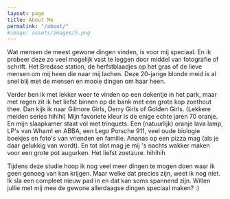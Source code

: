 ```yaml
---
layout: page
title: About Me
permalink: "/about/"
#image: assets/images/5.png
---
```


Wat mensen de meest gewone dingen vinden, is voor mij speciaal. En ik probeer deze zo veel mogelijk vast te leggen door middel van fotografie of schrift. Het Bredase station, de herfstblaadjes op het gras of de lieve mensen om mij heen die naar mij lachen. Deze 20-jarige blonde meid is al snel blij met de mensen en mooie dingen om haar heen.

Verder ben ik met lekker weer te vinden op een dekentje in het park, maar met regen zit ik het liefst binnen op de bank met een grote kop zoethout thee. Dan kijk ik naar Gilmore Girls, Derry Girls of Golden Girls. (Lekkere meiden series hihihi) Mijn favoriete kleur is de enige echte jaren 70 oranje. En mijn slaapkamer staat vol met trinquets. Een (natuurlijk) oranje lava lamp, LP's van Wham! en ABBA, een Lego Porsche 911, veel oude biologie boekjes en foto's van vrienden en familie. Ananas op een pizza mag (als je daar gelukkig van wordt). En tot slot mag je mij 's nachts wakker maken voor een grote pot augurken. Het liefst zoetzure. hihihih

Tijdens deze studie hoop ik nog veel meer dingen te mogen doen waar ik geen genoeg van kan krijgen. Maar welke dat precies zijn, weet ik nog niet. Ik sla een compleet nieuw pad in en dat kan soms spannend zijn. Willen jullie met mij mee de gewone allerdaagse dingen speciaal maken? :)
